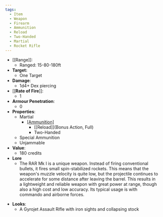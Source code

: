 ```yaml
---
tags:
  - Item
  - Weapon
  - Firearm
  - Ammunition
  - Reload
  - Two-Handed
  - Martial
  - Rocket Rifle
---
```

- [[Range]]:
	- Ranged: 15-80-180ft
- **Target:**
	- One Target
- **Damage**:
	- 1d4+ Dex piercing
- [[**Rate of Fire**]]:
	- 1
- **Armour Penetration**:
 	- 0
- **Properties**:
  	- Martial
	  - [[Ammunition]](12)
		- [[Reload]](Bonus Action, Full)
		- Two-Handed
  	- Special Ammunition
  	- Unjammable
- **Value**:
	- 180 credits
- **Lore**
 	- The RAR Mk I is a unique weapon. Instead of firing conventional bullets, it fires small spin-stabilized rockets. This means that the weapon's muzzle velocity is quite low, but the projectile continues to accelerate for some distance after leaving the barrel. This results in a lightweight and reliable weapon with great power at range, though also a high cost and low accuracy. Its typical usage is with commando and airborne forces.
* **Looks**:
	* A Gyrojet Assault Rifle with iron sights and collapsing stock
